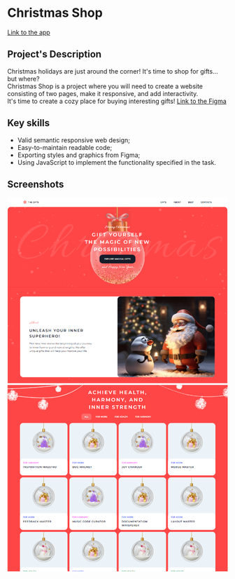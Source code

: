 # Christmas Shop

[Link to the app](https://kat2709.github.io/christmas-shop)

## Project's Description

Christmas holidays are just around the corner! It's time to shop for gifts... but where?  
Christmas Shop is a project where you will need to create a website consisting of two pages, make it responsive, and add interactivity.  
It's time to create a cozy place for buying interesting gifts!
[Link to the Figma](https://www.figma.com/design/zTB01BwWZVoXYK5atH3eZT/Christmas-Shop?node-id=0-1&node-type=canvas&t=GWFQsdba2FRZidYv-0)

## Key skills

- Valid semantic responsive web design;
- Easy-to-maintain readable code;
- Exporting styles and graphics from Figma;
- Using JavaScript to implement the functionality specified in the task.

## Screenshots

![](./assets/screens/screen-christmas1.PNG)
![](./assets/screens/screen-christmas2.PNG)
